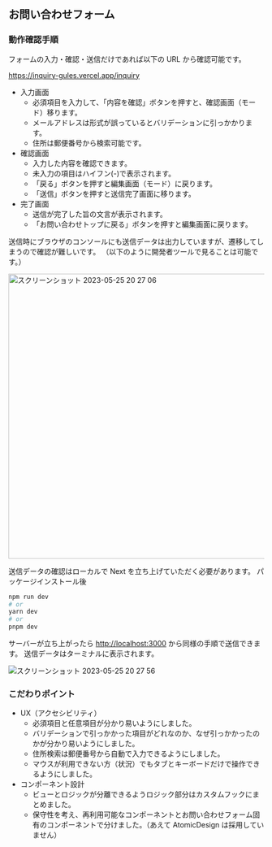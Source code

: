 ## お問い合わせフォーム

### 動作確認手順

フォームの入力・確認・送信だけであれば以下の URL から確認可能です。

https://inquiry-gules.vercel.app/inquiry

- 入力画面
  - 必須項目を入力して、「内容を確認」ボタンを押すと、確認画面（モード）移ります。
  - メールアドレスは形式が誤っているとバリデーションに引っかかります。
  - 住所は郵便番号から検索可能です。
- 確認画面
  - 入力した内容を確認できます。
  - 未入力の項目はハイフン(-)で表示されます。
  - 「戻る」ボタンを押すと編集画面（モード）に戻ります。
  - 「送信」ボタンを押すと送信完了画面に移ります。
- 完了画面
  - 送信が完了した旨の文言が表示されます。
  - 「お問い合わせトップに戻る」ボタンを押すと編集画面に戻ります。

送信時にブラウザのコンソールにも送信データは出力していますが、遷移してしまうので確認が難しいです。
（以下のように開発者ツールで見ることは可能です。）

<img width="561" alt="スクリーンショット 2023-05-25 20 27 06" src="https://github.com/izumi0929/inquiry/assets/58094202/6537e9af-d679-4130-ba2c-dda6c5834149">

送信データの確認はローカルで Next を立ち上げていただく必要があります。
パッケージインストール後

```bash
npm run dev
# or
yarn dev
# or
pnpm dev
```

サーバーが立ち上がったら
[http://localhost:3000](http://localhost:3000) から同様の手順で送信できます。
送信データはターミナルに表示されます。

![スクリーンショット 2023-05-25 20 27 56](https://github.com/izumi0929/inquiry/assets/58094202/c42bd23d-909f-4e75-bfb3-64ebb66ef729)

### こだわりポイント

- UX（アクセシビリティ）
  - 必須項目と任意項目が分かり易いようにしました。
  - バリデーションで引っかかった項目がどれなのか、なぜ引っかかったのかが分かり易いようにしました。
  - 住所検索は郵便番号から自動で入力できるようにしました。
  - マウスが利用できない方（状況）でもタブとキーボードだけで操作できるようにしました。
- コンポーネント設計
  - ビューとロジックが分離できるようロジック部分はカスタムフックにまとめました。
  - 保守性を考え、再利用可能なコンポーネントとお問い合わせフォーム固有のコンポーネントで分けました。（あえて AtomicDesign は採用していません）

